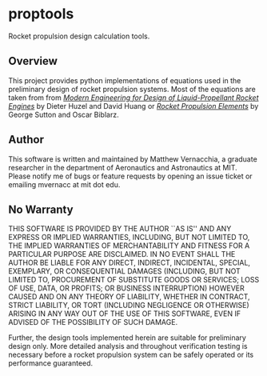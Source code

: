# proptools
Rocket propulsion design calculation tools.


## Overview

This project provides python implementations of equations used in the preliminary design of rocket propulsion systems.
Most of the equations are taken from from [*Modern Engineering for Design of Liquid-Propellant Rocket Engines*](https://arc.aiaa.org/doi/book/10.2514/4.866197) by Dieter Huzel and David Huang or [*Rocket Propulsion Elements*](http://www.wiley.com/WileyCDA/WileyTitle/productCd-1118753658.html) by George Sutton and Oscar Biblarz.


## Author

This software is written and maintained by Matthew Vernacchia, a graduate researcher in the department of Aeronautics and Astronautics at MIT. Please notify me of bugs or feature requests by opening an issue ticket or emailing mvernacc at mit dot edu.

 
## No Warranty

THIS SOFTWARE IS PROVIDED BY THE AUTHOR ``AS IS'' AND ANY EXPRESS OR IMPLIED WARRANTIES, INCLUDING, BUT NOT LIMITED TO, THE IMPLIED WARRANTIES OF MERCHANTABILITY AND FITNESS FOR A PARTICULAR PURPOSE ARE DISCLAIMED. IN NO EVENT SHALL THE AUTHOR BE LIABLE FOR ANY DIRECT, INDIRECT, INCIDENTAL, SPECIAL, EXEMPLARY, OR CONSEQUENTIAL DAMAGES (INCLUDING, BUT NOT LIMITED TO, PROCUREMENT OF SUBSTITUTE GOODS OR SERVICES; LOSS OF USE, DATA, OR PROFITS; OR BUSINESS INTERRUPTION) HOWEVER CAUSED AND ON ANY THEORY OF LIABILITY, WHETHER IN CONTRACT, STRICT LIABILITY, OR TORT (INCLUDING NEGLIGENCE OR OTHERWISE) ARISING IN ANY WAY OUT OF THE USE OF THIS SOFTWARE, EVEN IF ADVISED OF THE POSSIBILITY OF SUCH DAMAGE.

Further, the design tools implemented herein are suitable for preliminary design only. More detailed analysis and throughout verification testing is necessary before a rocket propulsion system can be safely operated or its performance guaranteed.
